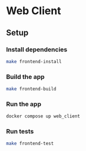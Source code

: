 # Web Client

## Setup

### Install dependencies

```bash
make frontend-install
```

### Build the app

```bash
make frontend-build
```

### Run the app

```bash
docker compose up web_client
```

### Run tests

```bash
make frontend-test
```
